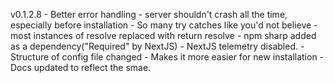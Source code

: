 v0.1.2.8
    - Better error handling
        - server shouldn't crash all the time, especially before installation
        - So many try catches like you'd not believe
        - most instances of resolve replaced with return resolve
    - npm sharp added as a dependency("Required" by NextJS)
    - NextJS telemetry disabled.
    - Structure of config file changed
        - Makes it more easier for new installation
        - Docs updated to reflect the smae.
